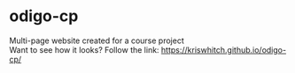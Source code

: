 # odigo-cp
Multi-page website created for a course project <br>
Want to see how it looks? Follow the link: https://kriswhitch.github.io/odigo-cp/

